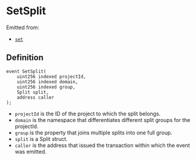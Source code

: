 # SetSplit

Emitted from:

* [`set`](../write/set.md)

## Definition

```solidity
event SetSplit(
    uint256 indexed projectId,
    uint256 indexed domain,
    uint256 indexed group,
    Split split,
    address caller
);
```

* `projectId` is the ID of the project to which the split belongs.
* `domain` is the namespace that differentiates different split groups for the projectId.
* `group` is the property that joins multiple splits into one full group.
* `split` is a Split struct.
* `caller` is the address that issued the transaction within which the event was emitted.
